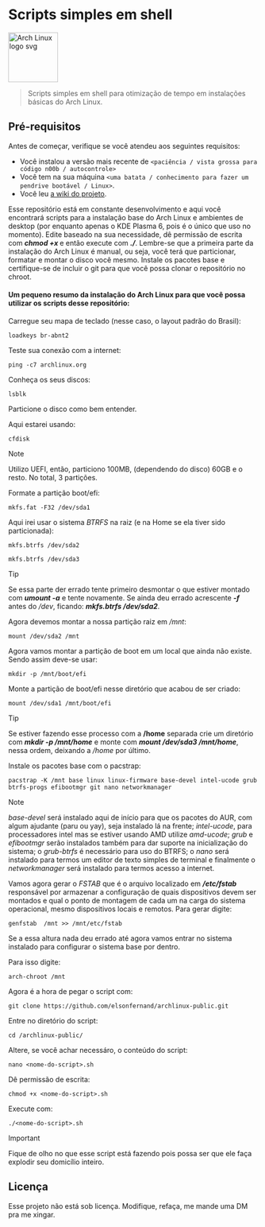 # Scripts simples em shell

<img align="center" src="https://archlinux.org/static/logos/archlinux-logo-dark-scalable.518881f04ca9.svg" alt="Arch Linux logo svg" height="100">

> Scripts simples em shell para otimização de tempo em instalações básicas do Arch Linux.

## Pré-requisitos

Antes de começar, verifique se você atendeu aos seguintes requisitos:

- Você instalou a versão mais recente de `<paciência / vista grossa para código n00b / autocontrole>`
- Você tem na sua máquina `<uma batata / conhecimento para fazer um pendrive bootável / Linux>`.
- Você leu <a href="https://wiki.archlinux.org/title/Installation_guide" target="blank">a wiki do projeto</a>.

Esse repositório está em constante desenvolvimento e aqui você encontrará scripts para a instalação base do Arch Linux e ambientes de desktop (por enquanto apenas o KDE Plasma 6, pois é o único que uso no momento). Edite baseado na sua necessidade, dê permissão de escrita com ***chmod +x <nome-do-script>*** e então execute com ***./<nome-do-script>***. Lembre-se que a primeira parte da instalação do Arch Linux é manual, ou seja, você terá que particionar, formatar e montar o disco você mesmo. Instale os pacotes base e certifique-se de incluir o git para que você possa clonar o repositório no chroot.

#### Um pequeno resumo da instalação do Arch Linux para que você possa utilizar os scripts desse repositório:

Carregue seu mapa de teclado (nesse caso, o layout padrão do Brasil):

```
loadkeys br-abnt2
```

Teste sua conexão com a internet:

```
ping -c7 archlinux.org
```

Conheça os seus discos:

```
lsblk
```

Particione o disco como bem entender.

Aqui estarei usando:

```
cfdisk
```
> [!NOTE]
> Utilizo UEFI, então, particiono 100MB, (dependendo do disco) 60GB e o resto. No total, 3 partições. 


Formate a partição boot/efi:

```
mkfs.fat -F32 /dev/sda1
```
Aqui irei usar o sistema *BTRFS* na raiz (e na Home se ela tiver sido particionada):

```
mkfs.btrfs /dev/sda2
```
```
mkfs.btrfs /dev/sda3
```
> [!TIP]
> Se essa parte der errado tente primeiro desmontar o que estiver montado com ***umount -a*** e tente novamente. Se ainda deu errado acrescente ***-f*** antes do */dev*, ficando: ***mkfs.btrfs /dev/sda2***.

Agora devemos montar a nossa partição raiz em */mnt*:

```
mount /dev/sda2 /mnt
```

Agora vamos montar a partição de boot em um local que ainda não existe. Sendo assim deve-se usar:
```
mkdir -p /mnt/boot/efi
```

Monte a partição de boot/efi nesse diretório que acabou de ser criado:
```
mount /dev/sda1 /mnt/boot/efi
```

> [!TIP]
> Se estiver fazendo esse processo com a **/home** separada crie um diretório com ***mkdir -p /mnt/home*** e monte com ***mount /dev/sda3 /mnt/home***, nessa ordem, deixando a */home* por último.

Instale os pacotes base com o pacstrap:
```
pacstrap -K /mnt base linux linux-firmware base-devel intel-ucode grub btrfs-progs efibootmgr git nano networkmanager
```
> [!NOTE]
> *base-devel* será instalado aqui de início para que os pacotes do AUR, com algum ajudante (paru ou yay), seja instalado lá na frente; *intel-ucode*, para processadores intel mas se estiver usando AMD utilize *amd-ucode*; *grub* e *efibootmgr* serão instalados também para dar suporte na inicialização do sistema; o *grub-btrfs* é necessário para uso do BTRFS; o *nano* será instalado para termos um editor de texto simples de terminal e finalmente o *networkmanager* será instalado para termos acesso a internet.

Vamos agora gerar o *FSTAB* que é o arquivo localizado em ***/etc/fstab*** responsável por armazenar a configuração de quais dispositivos devem ser montados e qual o ponto de montagem de cada um na carga do sistema operacional, mesmo dispositivos locais e remotos. Para gerar digite:
```
genfstab  /mnt >> /mnt/etc/fstab
```
Se a essa altura nada deu errado até agora vamos entrar no sistema instalado para configurar o sistema base por dentro.

Para isso digite:
```
arch-chroot /mnt
```
Agora é a hora de pegar o script com:
```
git clone https://github.com/elsonfernand/archlinux-public.git
```
Entre no diretório do script:
```
cd /archlinux-public/
```
Altere, se você achar necessáro, o conteúdo do script:
```
nano <nome-do-script>.sh
```
Dê permissão de escrita:
```
chmod +x <nome-do-script>.sh
```
Execute com:
```
./<nome-do-script>.sh
```
> [!IMPORTANT]
> Fique de olho no que esse script está fazendo pois possa ser que ele faça explodir seu domicílio inteiro.

## Licença

Esse projeto não está sob licença. Modifique, refaça, me mande uma DM pra me xingar.
